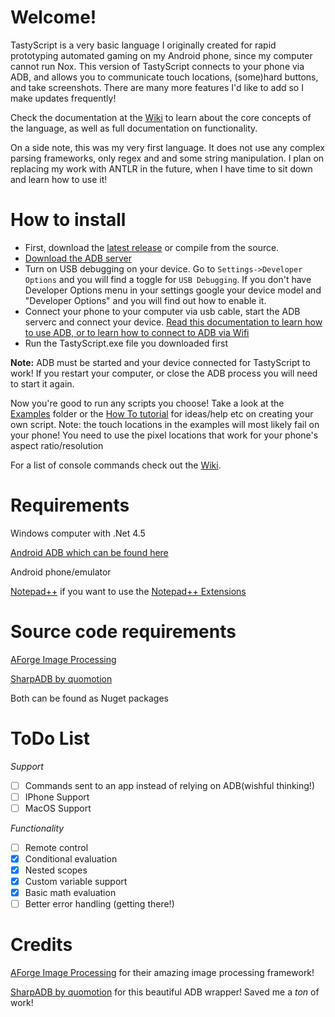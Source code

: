 # Welcome!

TastyScript is a very basic language I originally created for rapid prototyping automated gaming on my Android phone, since my computer cannot run Nox. This version of TastyScript connects to your phone via ADB, and allows you to communicate touch locations, (some)hard buttons, and take screenshots. There are many more features I'd like to add so I make updates frequently!

Check the documentation at the [Wiki](../../wiki) to learn about the core concepts of the language, as well as full documentation on functionality.
 
On a side note, this was my very first language. It does not use any complex parsing frameworks, only regex and and some string manipulation. I plan on replacing my work with ANTLR in the future, when I have time to sit down and learn how to use it!

# How to install
* First, download the [latest release](https://github.com/TastyGod/TastyScript/releases) or compile from the source.
* [Download the ADB server](https://developer.android.com/studio/releases/platform-tools.html)
* Turn on USB debugging on your device. Go to `Settings->Developer Options` and you will find a toggle for `USB Debugging`. If you don't have Developer Options menu in your settings google your device model and "Developer Options" and you will find out how to enable it.
* Connect your phone to your computer via usb cable, start the ADB serverc and connect your device. [Read this documentation to learn how to use ADB, or to learn how to connect to ADB via Wifi](https://developer.android.com/studio/command-line/adb.html)
* Run the TastyScript.exe file you downloaded first

**Note:** ADB must be started and your device connected for TastyScript to work! If you restart your computer, or close the ADB process you will need to start it again.

Now you're good to run any scripts you choose! Take a look at the [Examples](/Examples) folder or the [How To tutorial](https://github.com/TastyGod/TastyScript/wiki/Tutorial:-How-To-Create-a-Functional-Script) for ideas/help etc on creating your own script. Note: the touch locations in the examples will most likely fail on your phone! You need to use the pixel locations that work for your phone's aspect ratio/resolution

For a list of console commands check out the [Wiki](../../wiki/Console-Commands).


# Requirements
Windows computer with .Net 4.5

[Android ADB which can be found here](https://developer.android.com/studio/releases/platform-tools.html)

Android phone/emulator

[Notepad++](https://notepad-plus-plus.org/) if you want to use the [Notepad++ Extensions](https://github.com/TastyGod/TastyScript/tree/master/Notepad-%20Extensions)

# Source code requirements
[AForge Image Processing](https://github.com/andrewkirillov/AForge.NET)

[SharpADB by quomotion](https://github.com/quamotion/madb)

Both can be found as Nuget packages

# ToDo List
*Support*
- [ ] Commands sent to an app instead of relying on ADB(wishful thinking!)
- [ ] IPhone Support
- [ ] MacOS Support

*Functionality*
- [ ] Remote control
- [x] Conditional evaluation
- [x] Nested scopes
- [x] Custom variable support
- [x] Basic math evaluation
- [ ] Better error handling (getting there!)

# Credits
[AForge Image Processing](https://github.com/andrewkirillov/AForge.NET) for their amazing image processing framework!

[SharpADB by quomotion](https://github.com/quamotion/madb) for this beautiful ADB wrapper! Saved me a *ton* of work!
